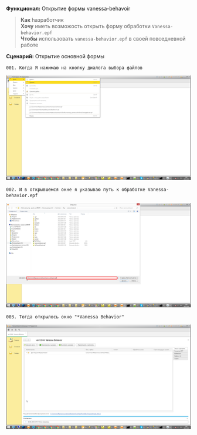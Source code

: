 **Функционал:** Открытие формы vanessa-behavoir  

> **Как** hазработчик  
> **Хочу** иметь возможость открыть форму обработки `Vanessa-behavior.epf`  
> **Чтобы** использовать `vanessa-behavior.epf` в своей повседневной работе  

**Сценарий:** Открытие основной формы  

	001. Когда Я нажимаю на кнопку диалога выбора файлов
<img src=Pict/ОткрытиеФормы/ОткрытиеФормы_1_Открытие_основной_формы_001.png>

	002. И в открывшемся окне я указываю путь к обработке Vanessa-behavior.epf
<img src=Pict/ОткрытиеФормы/ОткрытиеФормы_2_Открытие_основной_формы_002.png>

	003. Тогда открылось окно "*Vanessa Behavior"
<img src=Pict/ОткрытиеФормы/ОткрытиеФормы_3_Открытие_основной_формы_003.png>
